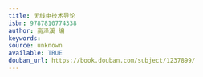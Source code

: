 ```yaml
---
title: 无线电技术导论
isbn: 9787810774338
author: 高泽溪 编
keywords: 
source: unknown
available: TRUE
douban_url: https://book.douban.com/subject/1237899/
---
```

